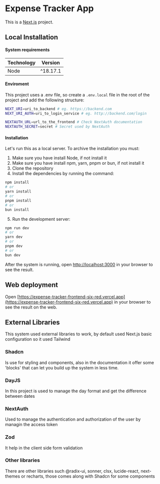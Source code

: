 # Expense Tracker App

This is a [Next.js](https://nextjs.org) project.

## Local Installation

#### System requirements

| Technology | Version  |
| ---------- | -------- |
| Node       | ^18.17.1 |

#### Enviroment

This project uses a .env file, so create a `.env.local` file in the root of the project and add the following structure:

```bash
NEXT_URI=uri_to_backend # eg. https://backend.com
NEXT_URI_AUTH=uri_to_login_service # eg. http://backend.com/login

NEXTAUTH_URL=url_to_the_frontend # Check NextAuth documentation
NEXTAUTH_SECRET=secret # Secret used by NextAuth
```

#### Installation

Let's run this as a local server. To archive the installation you must:

1. Make sure you have install Node, if not install it
2. Make sure you have install npm, yarn, pnpm or bun, if not install it
3. Clone the repository
4. Install the dependencies by running the command:

```bash
npm install
# or
yarn install
# or
pnpm install
# or
bun install
```

5. Run the development server:

```bash
npm run dev
# or
yarn dev
# or
pnpm dev
# or
bun dev
```

After the system is running, open [http://localhost:3000](http://localhost:3000) in your browser to see the result.

## Web deployment

Open [https://expense-tracker-frontend-six-red.vercel.app](https://expense-tracker-frontend-six-red.vercel.app) in your browser to see the result on the web.

## External Libraries

This system used external libraries to work, by default used Next.js basic configuration so it used Tailwind

### Shadcn

Is use for styling and components, also in the documentation it offer some 'blocks' that can let you build up the system in less time.

### DayJS

In this project is used to manage the day format and get the difference between dates

### NextAuth

Used to manage the authentication and authorization of the user by managin the access token

### Zod

It help in the client side form validation

### Other libraries

There are other libraries such @radix-ui, sonner, clsx, lucide-react, next-themes or recharts, those comes along with Shadcn for some components
